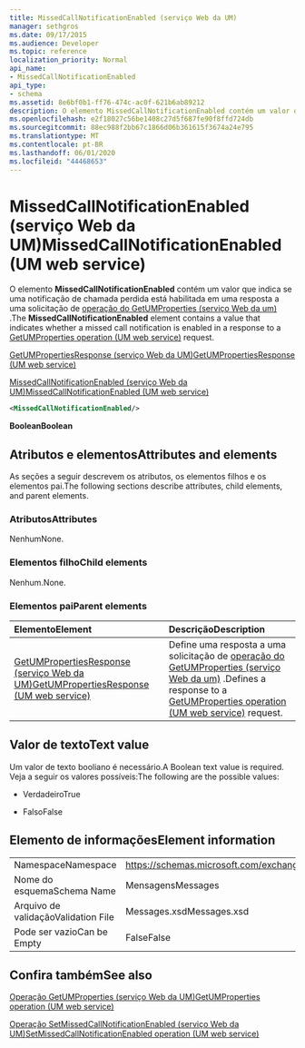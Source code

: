 ```yaml
---
title: MissedCallNotificationEnabled (serviço Web da UM)
manager: sethgros
ms.date: 09/17/2015
ms.audience: Developer
ms.topic: reference
localization_priority: Normal
api_name:
- MissedCallNotificationEnabled
api_type:
- schema
ms.assetid: 8e6bf0b1-ff76-474c-ac0f-621b6ab89212
description: O elemento MissedCallNotificationEnabled contém um valor que indica se uma notificação de chamada perdida está habilitada em uma resposta a uma solicitação de operação do GetUMProperties (serviço Web da UM).
ms.openlocfilehash: e2f18027c56be1408c27d5f687fe90f8ffd724db
ms.sourcegitcommit: 88ec988f2bb67c1866d06b361615f3674a24e795
ms.translationtype: MT
ms.contentlocale: pt-BR
ms.lasthandoff: 06/01/2020
ms.locfileid: "44468653"
---
```

# <a name="missedcallnotificationenabled-um-web-service"></a><span data-ttu-id="4bd13-103">MissedCallNotificationEnabled (serviço Web da UM)</span><span class="sxs-lookup"><span data-stu-id="4bd13-103">MissedCallNotificationEnabled (UM web service)</span></span>

<span data-ttu-id="4bd13-104">O elemento **MissedCallNotificationEnabled** contém um valor que indica se uma notificação de chamada perdida está habilitada em uma resposta a uma solicitação de [operação do GetUMProperties (serviço Web da um)](getumproperties-operation-um-web-service.md) .</span><span class="sxs-lookup"><span data-stu-id="4bd13-104">The **MissedCallNotificationEnabled** element contains a value that indicates whether a missed call notification is enabled in a response to a [GetUMProperties operation (UM web service)](getumproperties-operation-um-web-service.md) request.</span></span> 
  
[<span data-ttu-id="4bd13-105">GetUMPropertiesResponse (serviço Web da UM)</span><span class="sxs-lookup"><span data-stu-id="4bd13-105">GetUMPropertiesResponse (UM web service)</span></span>](getumpropertiesresponse-um-web-service.md)
  
[<span data-ttu-id="4bd13-106">MissedCallNotificationEnabled (serviço Web da UM)</span><span class="sxs-lookup"><span data-stu-id="4bd13-106">MissedCallNotificationEnabled (UM web service)</span></span>](missedcallnotificationenabled-um-web-service.md)
  
```xml
<MissedCallNotificationEnabled/>
```

 <span data-ttu-id="4bd13-107">**Boolean**</span><span class="sxs-lookup"><span data-stu-id="4bd13-107">**Boolean**</span></span>
## <a name="attributes-and-elements"></a><span data-ttu-id="4bd13-108">Atributos e elementos</span><span class="sxs-lookup"><span data-stu-id="4bd13-108">Attributes and elements</span></span>

<span data-ttu-id="4bd13-109">As seções a seguir descrevem os atributos, os elementos filhos e os elementos pai.</span><span class="sxs-lookup"><span data-stu-id="4bd13-109">The following sections describe attributes, child elements, and parent elements.</span></span>
  
### <a name="attributes"></a><span data-ttu-id="4bd13-110">Atributos</span><span class="sxs-lookup"><span data-stu-id="4bd13-110">Attributes</span></span>

<span data-ttu-id="4bd13-111">Nenhum</span><span class="sxs-lookup"><span data-stu-id="4bd13-111">None.</span></span>
  
### <a name="child-elements"></a><span data-ttu-id="4bd13-112">Elementos filho</span><span class="sxs-lookup"><span data-stu-id="4bd13-112">Child elements</span></span>

<span data-ttu-id="4bd13-113">Nenhum.</span><span class="sxs-lookup"><span data-stu-id="4bd13-113">None.</span></span>
  
### <a name="parent-elements"></a><span data-ttu-id="4bd13-114">Elementos pai</span><span class="sxs-lookup"><span data-stu-id="4bd13-114">Parent elements</span></span>

|<span data-ttu-id="4bd13-115">**Elemento**</span><span class="sxs-lookup"><span data-stu-id="4bd13-115">**Element**</span></span>|<span data-ttu-id="4bd13-116">**Descrição**</span><span class="sxs-lookup"><span data-stu-id="4bd13-116">**Description**</span></span>|
|:-----|:-----|
|[<span data-ttu-id="4bd13-117">GetUMPropertiesResponse (serviço Web da UM)</span><span class="sxs-lookup"><span data-stu-id="4bd13-117">GetUMPropertiesResponse (UM web service)</span></span>](getumpropertiesresponse-um-web-service.md) <br/> |<span data-ttu-id="4bd13-118">Define uma resposta a uma solicitação de [operação do GetUMProperties (serviço Web da um)](getumproperties-operation-um-web-service.md) .</span><span class="sxs-lookup"><span data-stu-id="4bd13-118">Defines a response to a [GetUMProperties operation (UM web service)](getumproperties-operation-um-web-service.md) request.</span></span>  <br/> |
   
## <a name="text-value"></a><span data-ttu-id="4bd13-119">Valor de texto</span><span class="sxs-lookup"><span data-stu-id="4bd13-119">Text value</span></span>

<span data-ttu-id="4bd13-120">Um valor de texto booliano é necessário.</span><span class="sxs-lookup"><span data-stu-id="4bd13-120">A Boolean text value is required.</span></span> <span data-ttu-id="4bd13-121">Veja a seguir os valores possíveis:</span><span class="sxs-lookup"><span data-stu-id="4bd13-121">The following are the possible values:</span></span>
  
- <span data-ttu-id="4bd13-122">Verdadeiro</span><span class="sxs-lookup"><span data-stu-id="4bd13-122">True</span></span>
    
- <span data-ttu-id="4bd13-123">Falso</span><span class="sxs-lookup"><span data-stu-id="4bd13-123">False</span></span>
    
## <a name="element-information"></a><span data-ttu-id="4bd13-124">Elemento de informações</span><span class="sxs-lookup"><span data-stu-id="4bd13-124">Element information</span></span>

|||
|:-----|:-----|
|<span data-ttu-id="4bd13-125">Namespace</span><span class="sxs-lookup"><span data-stu-id="4bd13-125">Namespace</span></span>  <br/> |https://schemas.microsoft.com/exchange/services/2006/messages  <br/> |
|<span data-ttu-id="4bd13-126">Nome do esquema</span><span class="sxs-lookup"><span data-stu-id="4bd13-126">Schema Name</span></span>  <br/> |<span data-ttu-id="4bd13-127">Mensagens</span><span class="sxs-lookup"><span data-stu-id="4bd13-127">Messages</span></span>  <br/> |
|<span data-ttu-id="4bd13-128">Arquivo de validação</span><span class="sxs-lookup"><span data-stu-id="4bd13-128">Validation File</span></span>  <br/> |<span data-ttu-id="4bd13-129">Messages.xsd</span><span class="sxs-lookup"><span data-stu-id="4bd13-129">Messages.xsd</span></span>  <br/> |
|<span data-ttu-id="4bd13-130">Pode ser vazio</span><span class="sxs-lookup"><span data-stu-id="4bd13-130">Can be Empty</span></span>  <br/> |<span data-ttu-id="4bd13-131">False</span><span class="sxs-lookup"><span data-stu-id="4bd13-131">False</span></span>  <br/> |
   
## <a name="see-also"></a><span data-ttu-id="4bd13-132">Confira também</span><span class="sxs-lookup"><span data-stu-id="4bd13-132">See also</span></span>



[<span data-ttu-id="4bd13-133">Operação GetUMProperties (serviço Web da UM)</span><span class="sxs-lookup"><span data-stu-id="4bd13-133">GetUMProperties operation (UM web service)</span></span>](getumproperties-operation-um-web-service.md)
  
[<span data-ttu-id="4bd13-134">Operação SetMissedCallNotificationEnabled (serviço Web da UM)</span><span class="sxs-lookup"><span data-stu-id="4bd13-134">SetMissedCallNotificationEnabled operation (UM web service)</span></span>](setmissedcallnotificationenabled-operation-um-web-service.md)

